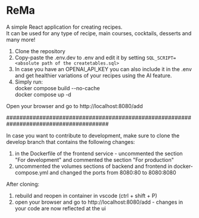 # ReMa

A simple React application for creating recipes. <br>
It can be used for any type of recipe, main courses, cocktails, desserts and many more!

1. Clone the repository
2. Copy-paste the .env.dev to .env and edit it by setting `SQL_SCRIPT= <absolute path of the createtables.sql>`
3. In case you have an OPENAI_API_KEY you can also include it in the .env and get healthier variations of your recipes using the AI feature.
4. Simply run:<br>
   docker compose build --no-cache<br>
   docker compose up -d

Open your browser and go to http://localhost:8080/add

#######################################################################################

In case you want to contribute to development, make sure to clone the develop branch that contains the following changes:

1. in the Dockerfile of the frontend service - uncommented the section "For development" and commented the section "For production"
2. uncommented the volumes sections of backend and frontend in docker-compose.yml and changed the ports from 8080:80 to 8080:8080

After cloning:

1. rebuild and reopen in container in vscode (ctrl + shift + P)
2. open your browser and go to http://localhost:8080/add - changes in your code are now reflected at the ui
